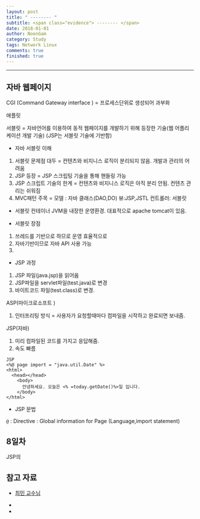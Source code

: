 ```yaml
---
layout: post
title: " -------- "
subtitle: <span class="evidence"> -------- </span>
date: 2018-01-01
author: NoonGam
category: Study
tags: Network Linux
comments: true
finished: true
---
```


---


## 자바 웹페이지

CGI (Command Gateway interface ) = 프로세스단위로 생성되어 과부화

애플릿

서블릿 = 자바언어를 이용하여 동적 웹페이지를 개발하기 위해 등장한 기술(웹 어플리케이션 개발 기술)
(JSP는 서블릿 기술에 기반함)



- 자바 서블릿 이해
1. 서블릿 문제점 대두 = 컨텐츠와 비지니스 로직이 분리되지 않음. 개발과 관리의 어려움
2. JSP 등장 = JSP 스크립팅 기술을 통해 핸들링 가능
3. JSP 스크립트 기술의 한계 = 컨텐츠와 비지니스 로직은 아직 분리 안됨. 컨텐츠 관리는 쉬워짐
4. MVC패턴 주목 =
  모델 : 자바 클래스(DAO,DO)
  뷰:JSP,JSTL
  컨트롤러: 서블릿

- 서블릿 컨테이너
JVM을 내장한 운영환경.
대표적으로 apache tomcat이 있음.


- 서블릿 장점
1. 쓰레드를 기반으로 하므로 운영 효율적으로
2. 자바기반이므로 자바 API 사용 가능
3.


- JSP 과정
1. JSP 파일(java.jsp)을 읽어옴
2. JSP파일을 servlet파일(test.java)로 변경
3. 바이트코드 파일(test.class)로 변경.



ASP(마이크로소프트 )
1. 인터프리팅 방식 = 사용자가 요청할때마다 컴파일을 시작하고 완료되면 보내줌.


JSP(자바)
1. 미리 컴파일된 코드를 가지고 응답해줌.
2. 속도 빠름

```
JSP
<%@ page import = "java.util.Date" %>
<html>
  <head></head>
    <body>
      안녕하세요. 오늘은 <% =today.getDate()%>일 입니다.
    </body>
</html>
```



 - JSP 문법

`@` : Directive : Global information for Page (Language,import statement)



## 8일차

JSP의



## 참고 자료
* [최민 교수님](God!)

*
*
